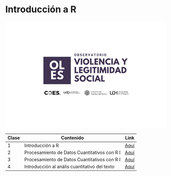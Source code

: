 # Introducción a R

![](images/oles_ok.jpg)

| Clase | Contenido                                     | Link                                                    |
|-----------------|-------------------------|------------------------------|
| 1     | Introducción a R                              | [Aquí](https://matdknu.github.io/intro-r/clase1/clase1) |
| 2     | Procesamiento de Datos Cuantitativos con R I  | [Aquí](https://matdknu.github.io/intro-r/clase2/clase2) |
| 3     | Procesamiento de Datos Cuantitativos con R I  | [Aquí](https://matdknu.github.io/intro-r/clase3/clase3) |
| 4     | Introducción al anális cuantitativo del texto | [Aquí](https://matdknu.github.io/intro-r/clase4/clase4) |
